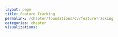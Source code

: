 ```yaml
---
layout: page
title: Feature Tracking
permalink: /chapter/foundations/cv/featureTracking
categories: chapter
visualizations:
---
```


